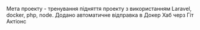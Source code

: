 Мета проекту - тренування підняття проекту з використанням Laravel, docker, php, node.
Додано автоматичне відправка в Докер Хаб черз Гіт Актіонс